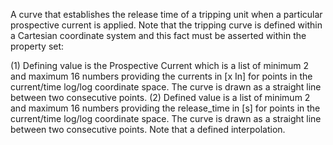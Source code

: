 A curve that establishes the release time of a tripping unit when a particular prospective current is applied.  Note that the tripping curve is defined within a Cartesian coordinate system and this fact must be asserted within the property set:

(1) Defining value is the Prospective Current which is a list of minimum 2 and maximum 16 numbers providing the currents in [x In] for points in the current/time log/log coordinate space. The curve is drawn as a straight line between two consecutive points.
(2) Defined value is a list of minimum 2 and maximum 16 numbers providing the release_time in [s] for points in the current/time log/log coordinate space. The curve is drawn as a straight line between two consecutive points. Note that a defined interpolation.
